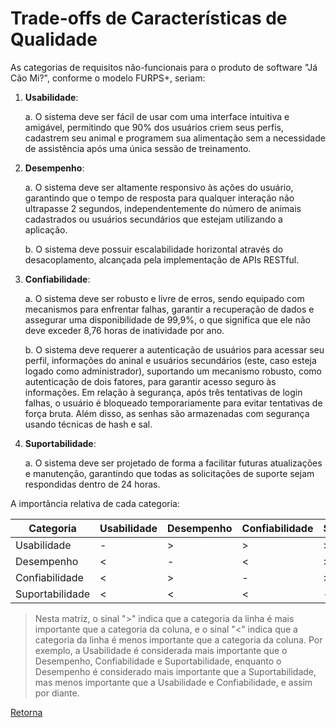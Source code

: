 # Trade-offs de Características de Qualidade

As categorias de requisitos não-funcionais para o produto de software "Já Cão Mi?", conforme o modelo FURPS+, seriam:

1. **Usabilidade**: 
   
   a. O sistema deve ser fácil de usar com uma interface intuitiva e amigável, permitindo que 90% dos usuários criem seus perfis, cadastrem seu animal e programem sua alimentação sem a necessidade de assistência após uma única sessão de treinamento.

2. **Desempenho**: 
   
   a. O sistema deve ser altamente responsivo às ações do usuário, garantindo que o tempo de resposta para qualquer interação não ultrapasse 2 segundos, independentemente do número de animais cadastrados ou usuários secundários que estejam utilizando a aplicação.

   b. O sistema deve possuir escalabilidade horizontal através do desacoplamento, alcançada pela implementação de APIs RESTful.

3. **Confiabilidade**: 
   
   a. O sistema deve ser robusto e livre de erros, sendo equipado com mecanismos para enfrentar falhas, garantir a recuperação de dados e assegurar uma disponibilidade de 99,9%, o que significa que ele não deve exceder 8,76 horas de inatividade por ano.
   
   b. O sistema deve requerer a autenticação de usuários para acessar seu perfil, informações do aninal e usuários secundários (este, caso esteja logado como administrador), suportando um mecanismo robusto, como autenticação de dois fatores, para garantir acesso seguro às informações. Em relação à segurança, após três tentativas de login falhas, o usuário é bloqueado temporariamente para evitar tentativas de força bruta. Além disso, as senhas são armazenadas com segurança usando técnicas de hash e sal.

4. **Suportabilidade**: 
   
   a. O sistema deve ser projetado de forma a facilitar futuras atualizações e manutenção, garantindo que todas as solicitações de suporte sejam respondidas dentro de 24 horas.

A importância relativa de cada categoria:

| Categoria | Usabilidade | Desempenho | Confiabilidade | Suportabilidade |
| --- | --- | --- | --- | --- |
| Usabilidade | - | > | > | > |
| Desempenho | < | - | < | > |
| Confiabilidade | < | > | - | > |
| Suportabilidade | < | < | < | - |

> Nesta matriz, o sinal ">" indica que a categoria da linha é mais importante que a categoria da coluna, e o sinal "<" indica que a categoria da linha é menos importante que a categoria da coluna. Por exemplo, a Usabilidade é considerada mais importante que o Desempenho, Confiabilidade e Suportabilidade, enquanto o Desempenho é considerado mais importante que a Suportabilidade, mas menos importante que a Usabilidade e Confiabilidade, e assim por diante.

[Retorna](../README.md)
